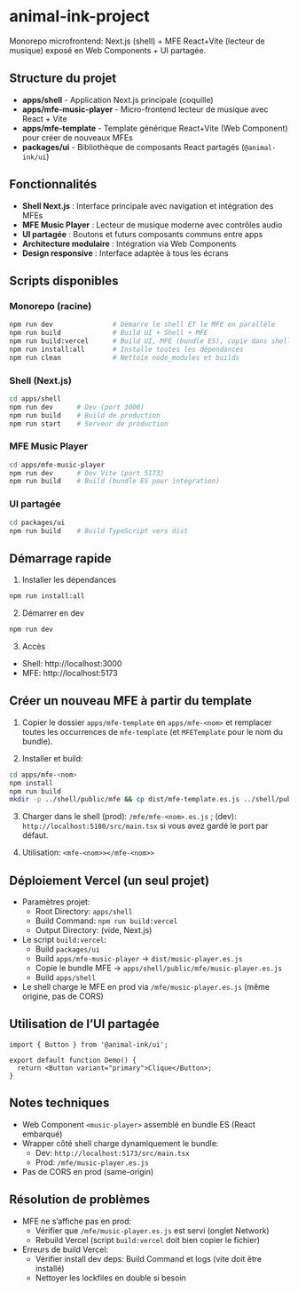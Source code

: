 # animal-ink-project

Monorepo microfrontend: Next.js (shell) + MFE React+Vite (lecteur de musique) exposé en Web Components + UI partagée.

## Structure du projet

- **apps/shell** - Application Next.js principale (coquille)
- **apps/mfe-music-player** - Micro-frontend lecteur de musique avec React + Vite
- **apps/mfe-template** - Template générique React+Vite (Web Component) pour créer de nouveaux MFEs
- **packages/ui** - Bibliothèque de composants React partagés (`@animal-ink/ui`)

## Fonctionnalités

- **Shell Next.js** : Interface principale avec navigation et intégration des MFEs
- **MFE Music Player** : Lecteur de musique moderne avec contrôles audio
- **UI partagée** : Boutons et futurs composants communs entre apps
- **Architecture modulaire** : Intégration via Web Components
- **Design responsive** : Interface adaptée à tous les écrans

## Scripts disponibles

### Monorepo (racine)
```bash
npm run dev               # Démarre le shell ET le MFE en parallèle
npm run build             # Build UI + Shell + MFE
npm run build:vercel      # Build UI, MFE (bundle ES), copie dans shell/public/mfe/, build shell
npm run install:all       # Installe toutes les dépendances
npm run clean             # Nettoie node_modules et builds
```

### Shell (Next.js)
```bash
cd apps/shell
npm run dev      # Dev (port 3000)
npm run build    # Build de production
npm run start    # Serveur de production
```

### MFE Music Player
```bash
cd apps/mfe-music-player
npm run dev      # Dev Vite (port 5173)
npm run build    # Build (bundle ES pour intégration)
```

### UI partagée
```bash
cd packages/ui
npm run build    # Build TypeScript vers dist
```

## Démarrage rapide

1) Installer les dépendances
```bash
npm run install:all
```

2) Démarrer en dev
```bash
npm run dev
```

3) Accès
- Shell: http://localhost:3000
- MFE:   http://localhost:5173

## Créer un nouveau MFE à partir du template

1) Copier le dossier `apps/mfe-template` en `apps/mfe-<nom>` et remplacer toutes les occurrences de `mfe-template` (et `MFETemplate` pour le nom du bundle).

2) Installer et build:
```bash
cd apps/mfe-<nom>
npm install
npm run build
mkdir -p ../shell/public/mfe && cp dist/mfe-template.es.js ../shell/public/mfe/mfe-<nom>.es.js
```

3) Charger dans le shell (prod): `/mfe/mfe-<nom>.es.js` ; (dev): `http://localhost:5180/src/main.tsx` si vous avez gardé le port par défaut.

4) Utilisation: `<mfe-<nom>></mfe-<nom>>`

## Déploiement Vercel (un seul projet)
- Paramètres projet:
  - Root Directory: `apps/shell`
  - Build Command: `npm run build:vercel`
  - Output Directory: (vide, Next.js)
- Le script `build:vercel`:
  - Build `packages/ui`
  - Build `apps/mfe-music-player` → `dist/music-player.es.js`
  - Copie le bundle MFE → `apps/shell/public/mfe/music-player.es.js`
  - Build `apps/shell`
- Le shell charge le MFE en prod via `/mfe/music-player.es.js` (même origine, pas de CORS)

## Utilisation de l’UI partagée
```tsx
import { Button } from '@animal-ink/ui';

export default function Demo() {
  return <Button variant="primary">Clique</Button>;
}
```

## Notes techniques
- Web Component `<music-player>` assemblé en bundle ES (React embarqué)
- Wrapper côté shell charge dynamiquement le bundle:
  - Dev: `http://localhost:5173/src/main.tsx`
  - Prod: `/mfe/music-player.es.js`
- Pas de CORS en prod (same-origin)

## Résolution de problèmes
- MFE ne s’affiche pas en prod:
  - Vérifier que `/mfe/music-player.es.js` est servi (onglet Network)
  - Rebuild Vercel (script `build:vercel` doit bien copier le fichier)
- Erreurs de build Vercel:
  - Vérifier install dev deps: Build Command et logs (vite doit être installé)
  - Nettoyer les lockfiles en double si besoin
